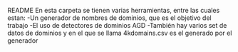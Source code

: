 README
En esta carpeta se tienen varias herramientas, entre las cuales estan:
-Un generador de nombres de dominios, que es el objetivo del trabajo
-El uso de detectores de dominios AGD
-También hay varios set de datos de dominios y en el que se llama 4kdomains.csv es el generado por el generador  
